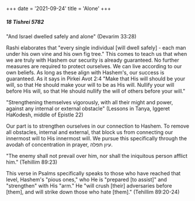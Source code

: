 +++
date = '2021-09-24'
title = 'Alone'
+++

##### 18 Tishrei 5782

"And Israel dwelled safely and alone" (Devarim 33:28)

Rashi elaborates that "every single individual [will dwell safely] - each man under his own vine and his own fig tree." This comes to teach us that when we are truly with Hashem our security is already guaranteed. No further measures are required to protect ourselves. We can live according to our own beliefs. As long as these align with Hashem's, our success is guaranteed. As it says in Pirkei Avot 2:4 "Make that His will should be your will, so that He should make your will to be as His will. Nullify your will before His will, so that He should nullify the will of others before your will."

"Strengthening themselves vigorously, with all their might and power, against any internal or external obstacle" (Lessons in Tanya, Iggeret HaKodesh, middle of Epistle 22)

Our part is to strengthen ourselves in our connection to Hashem. To remove all obstacles, internal and external, that block us from connecting our innermost will to His innermost will. We pursue this specifically through the avodah of concentration in prayer, עיון תפלה.

"The enemy shall not prevail over him, nor shall the iniquitous person afflict him." (Tehillim 89:23)

This verse in Psalms specifically speaks to those who have reached that level, Hashem's "pious ones," who He is "prepared [to assist]" and "strengthen" with His "arm." He "will crush [their] adversaries before [them], and will strike down those who hate [them]." (Tehillim 89:20-24)
